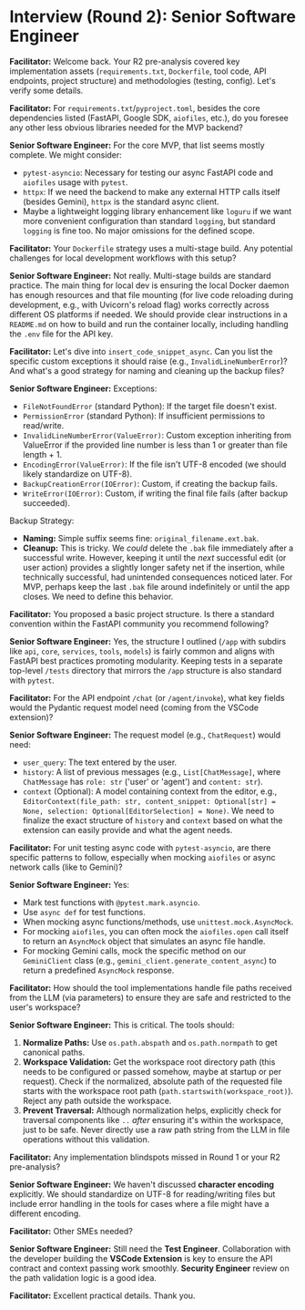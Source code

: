 # Interview (Round 2): Senior Software Engineer

**Facilitator:** Welcome back. Your R2 pre-analysis covered key implementation assets (`requirements.txt`, `Dockerfile`, tool code, API endpoints, project structure) and methodologies (testing, config). Let\'s verify some details.

**Facilitator:** For `requirements.txt`/`pyproject.toml`, besides the core dependencies listed (FastAPI, Google SDK, `aiofiles`, etc.), do you foresee any other less obvious libraries needed for the MVP backend?

**Senior Software Engineer:** For the core MVP, that list seems mostly complete. We might consider:
*   `pytest-asyncio`: Necessary for testing our async FastAPI code and `aiofiles` usage with `pytest`.
*   `httpx`: If we need the backend to make any external HTTP calls itself (besides Gemini), `httpx` is the standard async client.
*   Maybe a lightweight logging library enhancement like `loguru` if we want more convenient configuration than standard `logging`, but standard `logging` is fine too.
No major omissions for the defined scope.

**Facilitator:** Your `Dockerfile` strategy uses a multi-stage build. Any potential challenges for local development workflows with this setup?

**Senior Software Engineer:** Not really. Multi-stage builds are standard practice. The main thing for local dev is ensuring the local Docker daemon has enough resources and that file mounting (for live code reloading during development, e.g., with Uvicorn\'s reload flag) works correctly across different OS platforms if needed. We should provide clear instructions in a `README.md` on how to build and run the container locally, including handling the `.env` file for the API key.

**Facilitator:** Let\'s dive into `insert_code_snippet_async`. Can you list the specific custom exceptions it should raise (e.g., `InvalidLineNumberError`)? And what\'s a good strategy for naming and cleaning up the backup files?

**Senior Software Engineer:** Exceptions:
*   `FileNotFoundError` (standard Python): If the target file doesn\'t exist.
*   `PermissionError` (standard Python): If insufficient permissions to read/write.
*   `InvalidLineNumberError(ValueError)`: Custom exception inheriting from ValueError if the provided line number is less than 1 or greater than file length + 1.
*   `EncodingError(ValueError)`: If the file isn't UTF-8 encoded (we should likely standardize on UTF-8).
*   `BackupCreationError(IOError)`: Custom, if creating the backup fails.
*   `WriteError(IOError)`: Custom, if writing the final file fails (after backup succeeded).

Backup Strategy:
*   **Naming:** Simple suffix seems fine: `original_filename.ext.bak`.
*   **Cleanup:** This is tricky. We *could* delete the `.bak` file immediately after a successful write. However, keeping it until the *next* successful edit (or user action) provides a slightly longer safety net if the insertion, while technically successful, had unintended consequences noticed later. For MVP, perhaps keep the last `.bak` file around indefinitely or until the app closes. We need to define this behavior.

**Facilitator:** You proposed a basic project structure. Is there a standard convention within the FastAPI community you recommend following?

**Senior Software Engineer:** Yes, the structure I outlined (`/app` with subdirs like `api`, `core`, `services`, `tools`, `models`) is fairly common and aligns with FastAPI best practices promoting modularity. Keeping tests in a separate top-level `/tests` directory that mirrors the `/app` structure is also standard with `pytest`.

**Facilitator:** For the API endpoint `/chat` (or `/agent/invoke`), what key fields would the Pydantic request model need (coming from the VSCode extension)?

**Senior Software Engineer:** The request model (e.g., `ChatRequest`) would need:
*   `user_query`: The text entered by the user.
*   `history`: A list of previous messages (e.g., `List[ChatMessage]`, where `ChatMessage` has `role: str` ('user' or 'agent') and `content: str`).
*   `context` (Optional): A model containing context from the editor, e.g., `EditorContext(file_path: str, content_snippet: Optional[str] = None, selection: Optional[EditorSelection] = None)`.
We need to finalize the exact structure of `history` and `context` based on what the extension can easily provide and what the agent needs.

**Facilitator:** For unit testing async code with `pytest-asyncio`, are there specific patterns to follow, especially when mocking `aiofiles` or async network calls (like to Gemini)?

**Senior Software Engineer:** Yes:
*   Mark test functions with `@pytest.mark.asyncio`.
*   Use `async def` for test functions.
*   When mocking async functions/methods, use `unittest.mock.AsyncMock`.
*   For mocking `aiofiles`, you can often mock the `aiofiles.open` call itself to return an `AsyncMock` object that simulates an async file handle.
*   For mocking Gemini calls, mock the specific method on our `GeminiClient` class (e.g., `gemini_client.generate_content_async`) to return a predefined `AsyncMock` response.

**Facilitator:** How should the tool implementations handle file paths received from the LLM (via parameters) to ensure they are safe and restricted to the user's workspace?

**Senior Software Engineer:** This is critical. The tools should:
1.  **Normalize Paths:** Use `os.path.abspath` and `os.path.normpath` to get canonical paths.
2.  **Workspace Validation:** Get the workspace root directory path (this needs to be configured or passed somehow, maybe at startup or per request). Check if the normalized, absolute path of the requested file starts with the workspace root path (`path.startswith(workspace_root)`). Reject any path outside the workspace.
3.  **Prevent Traversal:** Although normalization helps, explicitly check for traversal components like `..` *after* ensuring it's within the workspace, just to be safe.
Never directly use a raw path string from the LLM in file operations without this validation.

**Facilitator:** Any implementation blindspots missed in Round 1 or your R2 pre-analysis?

**Senior Software Engineer:** We haven't discussed **character encoding** explicitly. We should standardize on UTF-8 for reading/writing files but include error handling in the tools for cases where a file might have a different encoding.

**Facilitator:** Other SMEs needed?

**Senior Software Engineer:** Still need the **Test Engineer**. Collaboration with the developer building the **VSCode Extension** is key to ensure the API contract and context passing work smoothly. **Security Engineer** review on the path validation logic is a good idea.

**Facilitator:** Excellent practical details. Thank you. 